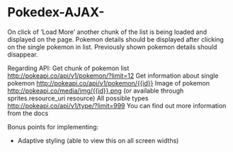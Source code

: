# Pokedex-AJAX-

On click of ‘Load More’ another chunk of the list is being loaded and displayed on the page. Pokemon details should be displayed after clicking on the single pokemon in list. Previously shown pokemon details should disappear. 

Regarding API:
Get chunk of pokemon list
http://pokeapi.co/api/v1/pokemon/?limit=12
Get information about single pokemon
http://pokeapi.co/api/v1/pokemon/{{id}}
Image of pokemon
http://pokeapi.co/media/img/{{id}}.png  (or available through sprites.resource_uri resource)
All possible types
http://pokeapi.co/api/v1/type/?limit=999
You can find out more information from the docs


Bonus points for implementing:
- Adaptive styling (able to view this on all screen widths)


